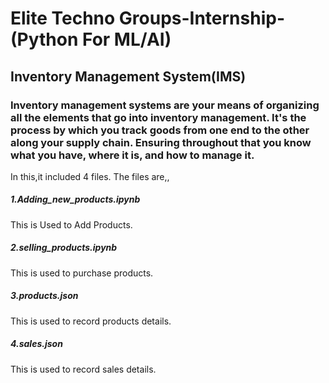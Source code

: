 # Elite Techno Groups-Internship-(Python For ML/AI)
## Inventory Management System(IMS) 
### Inventory management systems are your means of organizing all the elements that go into inventory management. It's the process by which you track goods from one end to the other along your supply chain. Ensuring throughout that you know what you have, where it is, and how to manage it.
In this,it included 4 files. The files are,, 
##### 1.Adding_new_products.ipynb
This is Used to Add Products. 
##### 2.selling_products.ipynb
This is used to purchase products. 
##### 3.products.json
This is used to record products details. 
##### 4.sales.json
This is used to record sales details. 
